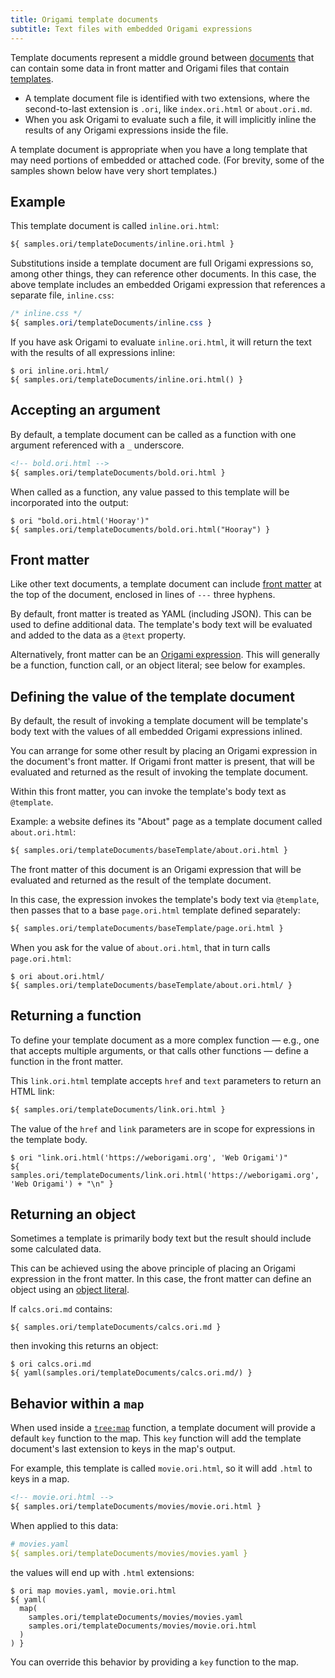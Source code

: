 ```yaml
---
title: Origami template documents
subtitle: Text files with embedded Origami expressions
---
```


Template documents represent a middle ground between [documents](documents.html) that can contain some data in front matter and Origami files that contain [templates](templates.html).

- A template document file is identified with two extensions, where the second-to-last extension is `.ori`, like `index.ori.html` or `about.ori.md`.
- When you ask Origami to evaluate such a file, it will implicitly inline the results of any Origami expressions inside the file.

A template document is appropriate when you have a long template that may need portions of embedded or attached code. (For brevity, some of the samples shown below have very short templates.)

## Example

This template document is called `inline.ori.html`:

```html
${ samples.ori/templateDocuments/inline.ori.html }
```

Substitutions inside a template document are full Origami expressions so, among other things, they can reference other documents. In this case, the above template includes an embedded Origami expression that references a separate file, `inline.css`:

```css
/* inline.css */
${ samples.ori/templateDocuments/inline.css }
```

If you have ask Origami to evaluate `inline.ori.html`, it will return the text with the results of all expressions inline:

```console
$ ori inline.ori.html/
${ samples.ori/templateDocuments/inline.ori.html() }
```

## Accepting an argument

By default, a template document can be called as a function with one argument referenced with a `_` underscore.

```html
<!-- bold.ori.html -->
${ samples.ori/templateDocuments/bold.ori.html }
```

When called as a function, any value passed to this template will be incorporated into the output:

```console
$ ori "bold.ori.html('Hooray')"
${ samples.ori/templateDocuments/bold.ori.html("Hooray") }
```

## Front matter

Like other text documents, a template document can include [front matter](documents.html#document-objects) at the top of the document, enclosed in lines of `---` three hyphens.

By default, front matter is treated as YAML (including JSON). This can be used to define additional data. The template's body text will be evaluated and added to the data as a `@text` property.

Alternatively, front matter can be an [Origami expression](documents.html#origami-front-matter). This will generally be a function, function call, or an object literal; see below for examples.

## Defining the value of the template document

By default, the result of invoking a template document will be template's body text with the values of all embedded Origami expressions inlined.

You can arrange for some other result by placing an Origami expression in the document's front matter. If Origami front matter is present, that will be evaluated and returned as the result of invoking the template document.

Within this front matter, you can invoke the template's body text as `@template`.

Example: a website defines its "About" page as a template document called `about.ori.html`:

```html
${ samples.ori/templateDocuments/baseTemplate/about.ori.html }
```

The front matter of this document is an Origami expression that will be evaluated and returned as the result of the template document.

In this case, the expression invokes the template's body text via `@template`, then passes that to a base `page.ori.html` template defined separately:

```html
${ samples.ori/templateDocuments/baseTemplate/page.ori.html }
```

When you ask for the value of `about.ori.html`, that in turn calls `page.ori.html`:

```console
$ ori about.ori.html/
${ samples.ori/templateDocuments/baseTemplate/about.ori.html/ }
```

## Returning a function

To define your template document as a more complex function — e.g., one that accepts multiple arguments, or that calls other functions — define a function in the front matter.

This `link.ori.html` template accepts `href` and `text` parameters to return an HTML link:

```html
${ samples.ori/templateDocuments/link.ori.html }
```

The value of the `href` and `link` parameters are in scope for expressions in the template body.

```console
$ ori "link.ori.html('https://weborigami.org', 'Web Origami')"
${ samples.ori/templateDocuments/link.ori.html('https://weborigami.org', 'Web Origami') + "\n" }
```

## Returning an object

Sometimes a template is primarily body text but the result should include some calculated data.

This can be achieved using the above principle of placing an Origami expression in the front matter. In this case, the front matter can define an object using an [object literal](syntax.html#object-literals).

If `calcs.ori.md` contains:

```ori
${ samples.ori/templateDocuments/calcs.ori.md }
```

then invoking this returns an object:

```console
$ ori calcs.ori.md
${ yaml(samples.ori/templateDocuments/calcs.ori.md/) }
```

## Behavior within a `map`

When used inside a [`tree:map`](/builtins/tree/map.html) function, a template document will provide a default `key` function to the map. This `key` function will add the template document's last extension to keys in the map's output.

For example, this template is called `movie.ori.html`, so it will add `.html` to keys in a map.

```html
<!-- movie.ori.html -->
${ samples.ori/templateDocuments/movies/movie.ori.html }
```

When applied to this data:

```yaml
# movies.yaml
${ samples.ori/templateDocuments/movies/movies.yaml }
```

the values will end up with `.html` extensions:

```console
$ ori map movies.yaml, movie.ori.html
${ yaml(
  map(
    samples.ori/templateDocuments/movies/movies.yaml
    samples.ori/templateDocuments/movies/movie.ori.html
  )
) }
```

You can override this behavior by providing a `key` function to the map.
